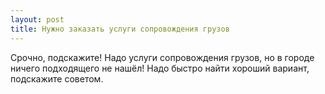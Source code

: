 ```yaml
---
layout: post 
title: Нужно заказать услуги сопровождения грузов 
--- 
```

Срочно, подскажите! Надо услуги сопровождения грузов, но в городе ничего подходящего не нашёл! Надо быстро найти хороший вариант, подскажите советом.